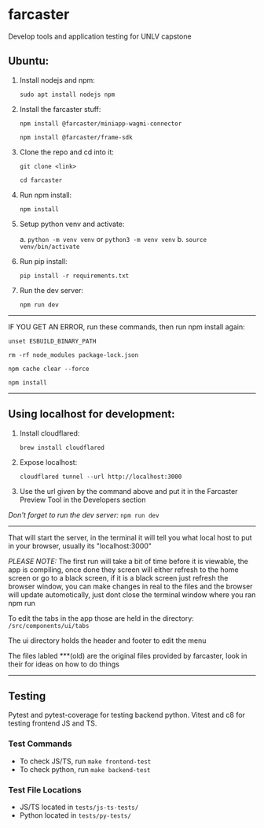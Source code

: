# farcaster #
Develop tools and application testing for UNLV capstone

## Ubuntu: ##
1. Install nodejs and npm:

    ```sudo apt install nodejs npm```


2. Install the farcaster stuff:

    ```npm install @farcaster/miniapp-wagmi-connector```

    ```npm install @farcaster/frame-sdk```


3. Clone the repo and cd into it:

    ```git clone <link>```

    ```cd farcaster```


4. Run npm install:

    ```npm install```

5. Setup python venv and activate:

    a. ```python -m venv venv``` or ```python3 -m venv venv```
    b. ```source venv/bin/activate```

6. Run pip install:

    ```pip install -r requirements.txt```

7. Run the dev server:

    ```npm run dev```

---------------------------------------------------------------------
IF YOU GET AN ERROR, run these commands, then run npm install again:

```unset ESBUILD_BINARY_PATH```

```rm -rf node_modules package-lock.json```

```npm cache clear --force```

```npm install```

--------------------------------------------------------------------

## Using localhost for development: ##

1. Install cloudflared:

    ```brew install cloudflared```


2. Expose localhost:

    ```cloudflared tunnel --url http://localhost:3000```


3. Use the url given by the command above and put it in the Farcaster Preview Tool in the Developers section

*Don't forget to run the dev server:*
```npm run dev```

---------------------------------------------------------------------

That will start the server, in the terminal it will tell you what local host to put in your browser, usually its "localhost:3000"

*PLEASE NOTE:* The first run will take a bit of time before it is viewable, the app is compiling, once done they screen will either refresh to the home screen or go to a black screen,
if it is a black screen just refresh the browser window, you can make changes in real to the files and the browser will update automotically, just dont close the terminal window where
you ran npm run

To edit the tabs in the app those are held in the directory:
```/src/components/ui/tabs```

The ui directory holds the header and footer to edit the menu

The files labled ***(old)
are the original files provided by farcaster, look in their for ideas on how to do things

---------------------------------------------------------------------

## Testing ##
Pytest and pytest-coverage for testing backend python. Vitest and c8 for testing frontend JS and TS.

### Test Commands ###
- To check JS/TS, run `make frontend-test`
- To check python, run `make backend-test`

### Test File Locations ###
- JS/TS located in `tests/js-ts-tests/`
- Python located in `tests/py-tests/`

